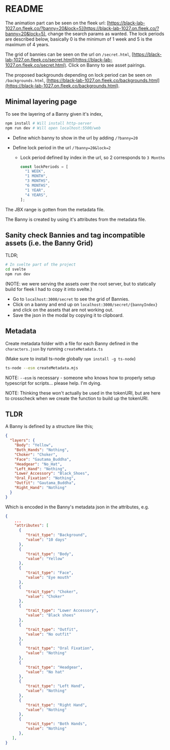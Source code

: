 # README

The animation part can be seen on the fleek url: [https://black-lab-1027.on.fleek.co/?banny=20&lock=5](https://black-lab-1027.on.fleek.co/?banny=20&lock=5), change the search params as wanted. The lock periods are described below, basically 0 is the minimum of 1 week and 5 is the maximum of 4 years.

The grid of bannies can be seen on the url on `/secret.html`, [https://black-lab-1027.on.fleek.co/secret.html](https://black-lab-1027.on.fleek.co/secret.html). Click on Banny to see asset pairings.

The proposed backgrounds depending on lock period can be seen on `/backgrounds.html`, [https://black-lab-1027.on.fleek.co/backgrounds.html](https://black-lab-1027.on.fleek.co/backgrounds.html).

## Minimal layering page

To see the layering of a Banny given it's index,

```sh
npm install # Will install http-server
npm run dev # Will open localhost:5500/web
```

- Define which banny to show in the url by adding `/?banny=20`
- Define lock period in the url `/?banny=20&lock=2`

  - Lock period defined by index in the url, so 2 corresponds to `3 Months`

    ```js
    const lockPeriods = [
      "1 WEEK",
      "1 MONTH",
      "3 MONTHS",
      "6 MONTHS",
      "1 YEAR",
      "4 YEARS",
    ];
    ```

The JBX range is gotten from the metadata file.

The Banny is created by using it's attributes from the metadata file.

## Sanity check Bannies and tag incompatible assets (i.e. the Banny Grid)

TLDR;

```sh
# In svelte part of the project
cd svelte
npm run dev
```

(NOTE: we were serving the assets over the root server, but to statically build for fleek I had to copy it into svelte.)

- Go to `localhost:3000/secret` to see the grid of Bannies.
- Click on a banny and end up on `localhost:3000/secret/{bannyIndex}` and click on the assets that are not working out.
- Save the json in the modal by copying it to clipboard.

## Metadata

Create metadata folder with a file for each Banny defined in the `characters.json` by running `createMetadata.ts`

(Make sure to install ts-node globally `npm install -g ts-node`)

```sh
ts-node --esm createMetadata.mjs
```

NOTE: `--esm` is necessary - someone who knows how to properly setup typescript for scripts... please help. I'm dying.

NOTE: Thinking these won't actually be used in the tokenURI, but are here to crosscheck when we create the function to build up the tokenURI.

## TLDR

A Banny is defined by a structure like this;

```json
{
  "layers": {
    "Body": "Yellow",
    "Both_Hands": "Nothing",
    "Choker": "Choker",
    "Face": "Gautama_Buddha",
    "Headgear": "No_Hat",
    "Left_Hand": "Nothing",
    "Lower_Accessory": "Black_Shoes",
    "Oral_Fixation": "Nothing",
    "Outfit": "Gautama_Buddha",
    "Right_Hand": "Nothing"
  }
}
```

Which is encoded in the Banny's metadata json in the attributes, e.g.

```json
{
    ...
    "attributes": [
      {
         "trait_type": "Background",
         "value": "10 days"
      },
      {
         "trait_type": "Body",
         "value": "Yellow"
      },
      {
         "trait_type": "Face",
         "value": "Eye mouth"
      },
      {
         "trait_type": "Choker",
         "value": "Choker"
      },
      {
         "trait_type": "Lower Accessory",
         "value": "Black shoes"
      },
      {
         "trait_type": "Outfit",
         "value": "No outfit"
      },
      {
         "trait_type": "Oral Fixation",
         "value": "Nothing"
      },
      {
         "trait_type": "Headgear",
         "value": "No hat"
      },
      {
         "trait_type": "Left Hand",
         "value": "Nothing"
      },
      {
         "trait_type": "Right Hand",
         "value": "Nothing"
      },
      {
         "trait_type": "Both Hands",
         "value": "Nothing"
      },
   ],
}

```
